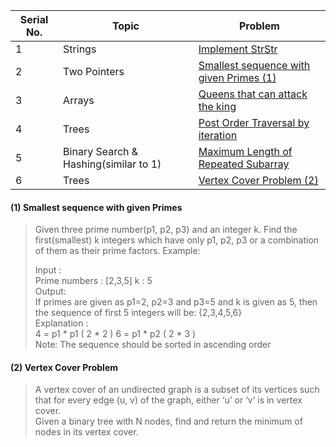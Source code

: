 | Serial No. | Topic | Problem |
|------------|-------|---------|
| 1 | Strings | [Implement StrStr](https://practice.geeksforgeeks.org/problems/implement-strstr/1) |
| 2 | Two Pointers | [Smallest sequence with given Primes (1)](https://github.com/NUMBART/InterviewBit/blob/c2f232455cb0cc1018932acab0921b46213e4083/NotSolvedInAnHour.md#1-smallest-sequence-with-given-primes) |
| 3 | Arrays | [Queens that can attack the king](https://leetcode.com/problems/queens-that-can-attack-the-king/) |
| 4 | Trees | [Post Order Traversal by iteration](https://leetcode.com/problems/binary-tree-postorder-traversal/) |
| 5 | Binary Search & Hashing(similar to 1) | [Maximum Length of Repeated Subarray](https://leetcode.com/problems/maximum-length-of-repeated-subarray/) |  
| 6 | Trees | [Vertex Cover Problem (2)](https://github.com/NUMBART/InterviewBit/blob/c2f232455cb0cc1018932acab0921b46213e4083/NotSolvedInAnHour.md#1-smallest-sequence-with-given-primes) |

#### (1) Smallest sequence with given Primes
> Given three prime number(p1, p2, p3) and an integer k. Find the first(smallest) k integers which have only p1, p2, p3 or a combination of them as their prime factors. Example:  
>
> Input :  
> Prime numbers : [2,3,5] k : 5  
> Output:  
> If primes are given as p1=2, p2=3 and p3=5 and k is given as 5, then the sequence of first 5 integers will be:
> {2,3,4,5,6}  
> Explanation :  
> 4 = p1 * p1 ( 2 * 2 ) 6 = p1 * p2 ( 2 * 3 )  
> Note: The sequence should be sorted in ascending order

#### (2) Vertex Cover Problem
> A vertex cover of an undirected graph is a subset of its vertices such that for every edge (u, v) of the graph, either ‘u’ or ‘v’ is in vertex cover.  
> Given a binary tree with N nodes, find and return the minimum of nodes in its vertex cover.
